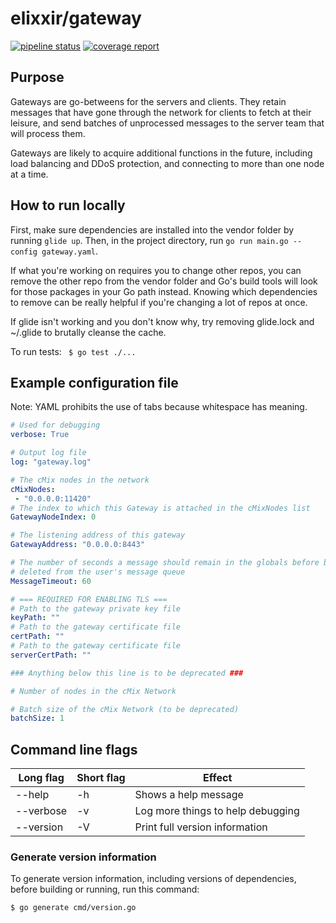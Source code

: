 # elixxir/gateway

[![pipeline status](https://gitlab.com/elixxir/gateway/badges/master/pipeline.svg)](https://gitlab.com/elixxir/gateway/commits/master)
[![coverage report](https://gitlab.com/elixxir/gateway/badges/master/coverage.svg)](https://gitlab.com/elixxir/gateway/commits/master)

## Purpose

Gateways are go-betweens for the servers and clients. They retain messages that
have gone through the network for clients to fetch at their leisure, and send
batches of unprocessed messages to the server team that will process them.

Gateways are likely to acquire additional functions in the future, including
load balancing and DDoS protection, and connecting to more than one node at
a time.

## How to run locally

First, make sure dependencies are installed into the vendor folder by running
`glide up`. Then, in the project directory, run `go run main.go --config
gateway.yaml`.

If what you're working on requires you to change other repos, you can remove
the other repo from the vendor folder and Go's build tools will look for those
packages in your Go path instead. Knowing which dependencies to remove can be
really helpful if you're changing a lot of repos at once.

If glide isn't working and you don't know why, try removing glide.lock and
~/.glide to brutally cleanse the cache.

To run tests: ` $ go test ./...`

## Example configuration file

Note: YAML prohibits the use of tabs because whitespace has meaning.

```yaml
# Used for debugging
verbose: True

# Output log file
log: "gateway.log"

# The cMix nodes in the network
cMixNodes:
 - "0.0.0.0:11420"
# The index to which this Gateway is attached in the cMixNodes list
GatewayNodeIndex: 0

# The listening address of this gateway
GatewayAddress: "0.0.0.0:8443"

# The number of seconds a message should remain in the globals before being
# deleted from the user's message queue
MessageTimeout: 60

# === REQUIRED FOR ENABLING TLS ===
# Path to the gateway private key file
keyPath: ""
# Path to the gateway certificate file
certPath: ""
# Path to the gateway certificate file
serverCertPath: ""

### Anything below this line is to be deprecated ###

# Number of nodes in the cMix Network

# Batch size of the cMix Network (to be deprecated)
batchSize: 1
```

## Command line flags

| Long flag | Short flag | Effect |
|---|---|---|
|--help|-h|Shows a help message|
|--verbose|-v|Log more things to help debugging|
|--version|-V|Print full version information|

### Generate version information

To generate version information, including versions of dependencies, before building or running, run this command:

`$ go generate cmd/version.go`
